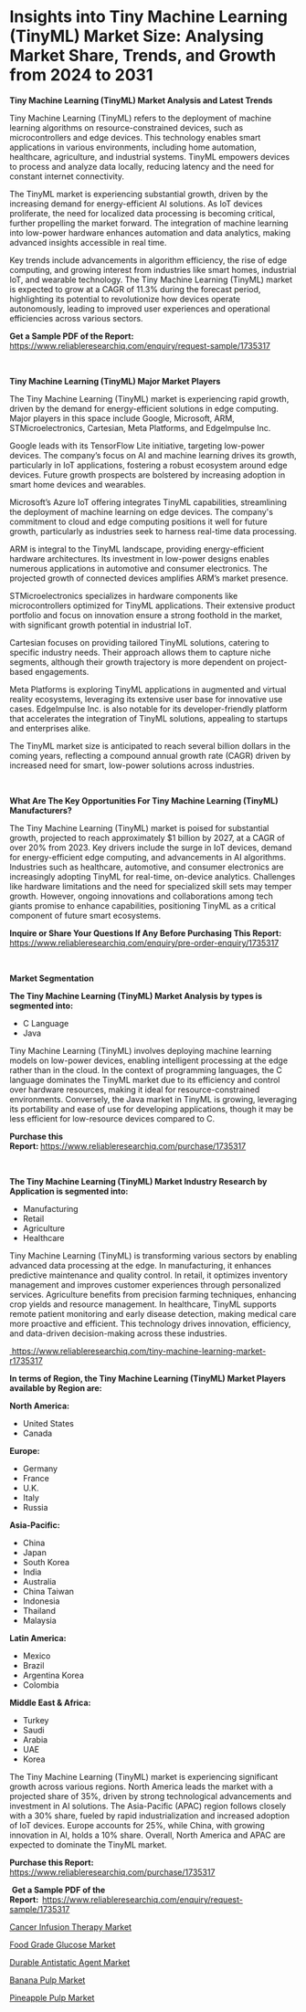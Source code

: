 <p><h1>Insights into Tiny Machine Learning (TinyML) Market Size: Analysing Market Share, Trends, and Growth from 2024 to 2031</h1></p><p><strong>Tiny Machine Learning (TinyML) Market Analysis and Latest Trends</strong></p>
<p><p>Tiny Machine Learning (TinyML) refers to the deployment of machine learning algorithms on resource-constrained devices, such as microcontrollers and edge devices. This technology enables smart applications in various environments, including home automation, healthcare, agriculture, and industrial systems. TinyML empowers devices to process and analyze data locally, reducing latency and the need for constant internet connectivity. </p><p>The TinyML market is experiencing substantial growth, driven by the increasing demand for energy-efficient AI solutions. As IoT devices proliferate, the need for localized data processing is becoming critical, further propelling the market forward. The integration of machine learning into low-power hardware enhances automation and data analytics, making advanced insights accessible in real time. </p><p>Key trends include advancements in algorithm efficiency, the rise of edge computing, and growing interest from industries like smart homes, industrial IoT, and wearable technology. The Tiny Machine Learning (TinyML) market is expected to grow at a CAGR of 11.3% during the forecast period, highlighting its potential to revolutionize how devices operate autonomously, leading to improved user experiences and operational efficiencies across various sectors.</p></p>
<p><strong>Get a Sample PDF of the Report:&nbsp;</strong> <a href="https://www.reliableresearchiq.com/enquiry/request-sample/1735317?utm_campaign=1117&utm_medium=2&utm_source=Github&utm_content=ia&utm_term=08102024&utm_id=tiny-machine-learning-tinyml">https://www.reliableresearchiq.com/enquiry/request-sample/1735317</a></p>
<p>&nbsp;</p>
<p><strong>Tiny Machine Learning (TinyML) Major Market Players</strong></p>
<p><p>The Tiny Machine Learning (TinyML) market is experiencing rapid growth, driven by the demand for energy-efficient solutions in edge computing. Major players in this space include Google, Microsoft, ARM, STMicroelectronics, Cartesian, Meta Platforms, and EdgeImpulse Inc. </p><p>Google leads with its TensorFlow Lite initiative, targeting low-power devices. The company’s focus on AI and machine learning drives its growth, particularly in IoT applications, fostering a robust ecosystem around edge devices. Future growth prospects are bolstered by increasing adoption in smart home devices and wearables.</p><p>Microsoft’s Azure IoT offering integrates TinyML capabilities, streamlining the deployment of machine learning on edge devices. The company's commitment to cloud and edge computing positions it well for future growth, particularly as industries seek to harness real-time data processing.</p><p>ARM is integral to the TinyML landscape, providing energy-efficient hardware architectures. Its investment in low-power designs enables numerous applications in automotive and consumer electronics. The projected growth of connected devices amplifies ARM’s market presence.</p><p>STMicroelectronics specializes in hardware components like microcontrollers optimized for TinyML applications. Their extensive product portfolio and focus on innovation ensure a strong foothold in the market, with significant growth potential in industrial IoT.</p><p>Cartesian focuses on providing tailored TinyML solutions, catering to specific industry needs. Their approach allows them to capture niche segments, although their growth trajectory is more dependent on project-based engagements.</p><p>Meta Platforms is exploring TinyML applications in augmented and virtual reality ecosystems, leveraging its extensive user base for innovative use cases. EdgeImpulse Inc. is also notable for its developer-friendly platform that accelerates the integration of TinyML solutions, appealing to startups and enterprises alike.</p><p>The TinyML market size is anticipated to reach several billion dollars in the coming years, reflecting a compound annual growth rate (CAGR) driven by increased need for smart, low-power solutions across industries.</p></p>
<p>&nbsp;</p>
<p><strong>What Are The Key Opportunities For Tiny Machine Learning (TinyML) Manufacturers?</strong></p>
<p><p>The Tiny Machine Learning (TinyML) market is poised for substantial growth, projected to reach approximately $1 billion by 2027, at a CAGR of over 20% from 2023. Key drivers include the surge in IoT devices, demand for energy-efficient edge computing, and advancements in AI algorithms. Industries such as healthcare, automotive, and consumer electronics are increasingly adopting TinyML for real-time, on-device analytics. Challenges like hardware limitations and the need for specialized skill sets may temper growth. However, ongoing innovations and collaborations among tech giants promise to enhance capabilities, positioning TinyML as a critical component of future smart ecosystems.</p></p>
<p><strong>Inquire or Share Your Questions If Any Before Purchasing This Report:</strong> <a href="https://www.reliableresearchiq.com/enquiry/pre-order-enquiry/1735317?utm_campaign=1117&utm_medium=2&utm_source=Github&utm_content=ia&utm_term=08102024&utm_id=tiny-machine-learning-tinyml">https://www.reliableresearchiq.com/enquiry/pre-order-enquiry/1735317</a></p>
<p>&nbsp;</p>
<p><strong>Market Segmentation</strong></p>
<p><strong>The Tiny Machine Learning (TinyML) Market Analysis by types is segmented into:</strong></p>
<p><ul><li>C Language</li><li>Java</li></ul></p>
<p><p>Tiny Machine Learning (TinyML) involves deploying machine learning models on low-power devices, enabling intelligent processing at the edge rather than in the cloud. In the context of programming languages, the C language dominates the TinyML market due to its efficiency and control over hardware resources, making it ideal for resource-constrained environments. Conversely, the Java market in TinyML is growing, leveraging its portability and ease of use for developing applications, though it may be less efficient for low-resource devices compared to C.</p></p>
<p><strong>Purchase this Report:&nbsp;</strong><a href="https://www.reliableresearchiq.com/purchase/1735317?utm_campaign=1117&utm_medium=2&utm_source=Github&utm_content=ia&utm_term=08102024&utm_id=tiny-machine-learning-tinyml">https://www.reliableresearchiq.com/purchase/1735317</a></p>
<p>&nbsp;</p>
<p><strong>The Tiny Machine Learning (TinyML) Market Industry Research by Application is segmented into:</strong></p>
<p><ul><li>Manufacturing</li><li>Retail</li><li>Agriculture</li><li>Healthcare</li></ul></p>
<p><p>Tiny Machine Learning (TinyML) is transforming various sectors by enabling advanced data processing at the edge. In manufacturing, it enhances predictive maintenance and quality control. In retail, it optimizes inventory management and improves customer experiences through personalized services. Agriculture benefits from precision farming techniques, enhancing crop yields and resource management. In healthcare, TinyML supports remote patient monitoring and early disease detection, making medical care more proactive and efficient. This technology drives innovation, efficiency, and data-driven decision-making across these industries.</p></p>
<p><a href="https://www.reliableresearchiq.com/tiny-machine-learning-market-r1735317?utm_campaign=1117&utm_medium=2&utm_source=Github&utm_content=ia&utm_term=08102024&utm_id=tiny-machine-learning-tinyml">&nbsp;https://www.reliableresearchiq.com/tiny-machine-learning-market-r1735317</a></p>
<p><strong>In terms of Region, the Tiny Machine Learning (TinyML) Market Players available by Region are:</strong></p>
<p>
    <p> <strong> North America: </strong>
        <ul>
            <li>United States</li>
            <li>Canada</li>
        </ul>
        </p> 
    <p> <strong> Europe: </strong>
        <ul>
            <li>Germany</li>
            <li>France</li>
            <li>U.K.</li>
            <li>Italy</li>
            <li>Russia</li>
        </ul>
        </p> 
    <p> <strong> Asia-Pacific: </strong>
        <ul>
            <li>China</li>
            <li>Japan</li>
            <li>South Korea</li>
            <li>India</li>
            <li>Australia</li>
            <li>China Taiwan</li>
            <li>Indonesia</li>
            <li>Thailand</li>
            <li>Malaysia</li>
        </ul>
        </p> 
    <p> <strong> Latin America: </strong>
        <ul>
            <li>Mexico</li>
            <li>Brazil</li>
            <li>Argentina Korea</li>
            <li>Colombia</li>
        </ul>
        </p> 
    <p> <strong> Middle East & Africa: </strong>
        <ul>
            <li>Turkey</li>
            <li>Saudi</li>
            <li>Arabia</li>
            <li>UAE</li>
            <li>Korea</li>
        </ul>
    </p>
    </p>
<p><p>The Tiny Machine Learning (TinyML) market is experiencing significant growth across various regions. North America leads the market with a projected share of 35%, driven by strong technological advancements and investment in AI solutions. The Asia-Pacific (APAC) region follows closely with a 30% share, fueled by rapid industrialization and increased adoption of IoT devices. Europe accounts for 25%, while China, with growing innovation in AI, holds a 10% share. Overall, North America and APAC are expected to dominate the TinyML market.</p></p>
<p><strong>Purchase this Report: </strong><a href="https://www.reliableresearchiq.com/purchase/1735317?utm_campaign=1117&utm_medium=2&utm_source=Github&utm_content=ia&utm_term=08102024&utm_id=tiny-machine-learning-tinyml">https://www.reliableresearchiq.com/purchase/1735317</a></p>
<p>&nbsp;<strong>Get a Sample PDF of the Report:&nbsp;&nbsp;</strong><a href="https://www.reliableresearchiq.com/enquiry/request-sample/1735317?utm_campaign=1117&utm_medium=2&utm_source=Github&utm_content=ia&utm_term=08102024&utm_id=tiny-machine-learning-tinyml">https://www.reliableresearchiq.com/enquiry/request-sample/1735317</a></p>
<p><strong></strong></p>
<p><p><a href="https://www.linkedin.com/pulse/cancer-infusion-therapy-value-chain-analysis-from-raw-k5vnc?utm_campaign=1117&utm_medium=2&utm_source=Github&utm_content=ia&utm_term=08102024&utm_id=tiny-machine-learning-tinyml">Cancer Infusion Therapy Market</a></p><p><a href="https://github.com/LoretaDushku585/Market-Research-Report-List-1/blob/main/food-grade-glucose-market.md?utm_campaign=1117&utm_medium=2&utm_source=Github&utm_content=ia&utm_term=08102024&utm_id=tiny-machine-learning-tinyml">Food Grade Glucose Market</a></p><p><a href="https://github.com/OrlandoHBarks/Market-Research-Report-List-1/blob/main/durable-antistatic-agent-market.md?utm_campaign=1117&utm_medium=2&utm_source=Github&utm_content=ia&utm_term=08102024&utm_id=tiny-machine-learning-tinyml">Durable Antistatic Agent Market</a></p><p><a href="https://issuu.com/reportprime-2/docs/banana-pulp-market-size-2030.pptx_1a83d1fd62e8a2?utm_campaign=1117&utm_medium=2&utm_source=Github&utm_content=ia&utm_term=08102024&utm_id=tiny-machine-learning-tinyml">Banana Pulp Market</a></p><p><a href="https://issuu.com/reportprime-2/docs/pineapple-pulp-market-size-2030.ppt_0aca4d63dfdefa?utm_campaign=1117&utm_medium=2&utm_source=Github&utm_content=ia&utm_term=08102024&utm_id=tiny-machine-learning-tinyml">Pineapple Pulp Market</a></p></p>